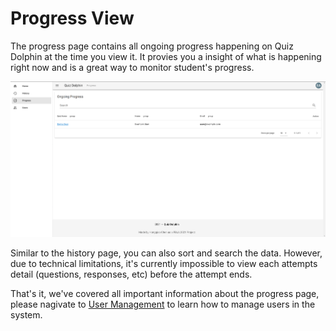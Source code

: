 # Progress View

The progress page contains all ongoing progress happening on Quiz Dolphin at the time you view it. It provies you a insight of what is happening right now and is a great way to monitor student's progress.

![progress page](../images/progress.png)

Similar to the history page, you can also sort and search the data. However, due to technical limitations, it's currently impossible to view each attempts detail (questions, responses, etc) before the attempt ends.

That's it, we've covered all important information about the progress page, please nagivate to [User Management](User-Management.md) to learn how to manage users in the system.
